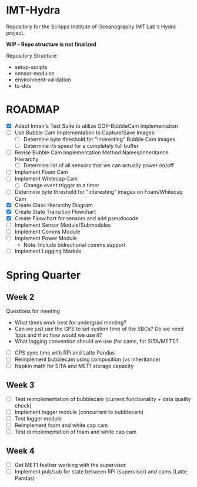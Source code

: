# IMT-Hydra
Repository for the Scripps Institute of Oceanography IMT Lab's Hydra project. 

**WIP - Repo structure is not finalized**

Repository Structure:
- setup-scripts
- sensor-modules
- environment-validation
- to-dos

# ROADMAP
- [X] Adapt Imran's Test Suite to utilize OOP-BubbleCam Implementation
- [ ] Use Bubble Cam Implementation to Capture/Save Images
  - [ ] Determine byte threshold for "interesting" Bubble Cam images
  - [ ] Determine i/o speed for a completely full buffer
- [ ] Revise Bubble Cam Implementation Method Names/Inheritance Hierarchy
  - [ ] Determine list of all sensors that we can actually power on/off
- [ ] Implement Foam Cam
- [ ] Implement Whitecap Cam
  - [ ] Change event trigger to a timer
- [ ] Determine byte threshold for "interesting" images on Foam/Whitecap Cam
- [X] Create Class Hierarchy Diagram
- [X] Create State Transition Flowchart
- [X] Create Flowchart for sensors and add pseudocode
- [ ] Implement Sensor Module/Submodules
- [ ] Implement Comms Module
- [ ] Implement Power Module
  - Note: Include bidrectional comms support
- [ ] Implement Logging Module

# Spring Quarter
## Week 2
Questions for meeting
* What times work best for undergrad meeting?
* Can we just use the GPS to set system time of the SBCs? Do we need 1pps and if so how would we use it?
* What logging convention should we use (for cams, for SITA/MET1)?

- [ ] GPS sync time with RPi and Latte Pandas
- [ ] Reimplement bubblecam using composition (vs inheritance)
- [ ] Napkin math for SITA and MET1 storage capacity

## Week 3
- [ ] Test reimplementation of bubblecam (current functionality + data quality check)
- [ ] Implement logger module (concurrent to bubblecam)
- [ ] Test logger module
- [ ] Reimplement foam and white cap cam
- [ ] Test reimplementation of foam and white cap cam

## Week 4
- [ ] Get MET1 feather working with the supervisor
- [ ] Implement pub/sub for state between RPi (supervisor) and cams (Latte Pandas)
